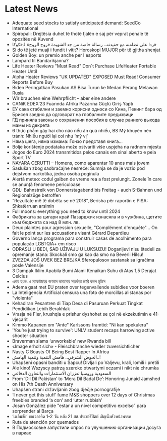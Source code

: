 # Latest News
-  Adequate seed stocks to satisfy anticipated demand: SeedCo International
-  Spiropali: Drejtësia duhet të thotë fjalën e saj për veprat penale të opozitës në Kuvend
-  ردا على تضامنه مع حفيدته.. رسالة خاصة من جد الشهيدة «روح الروح» لـ«كوكا»
-  Si do të jetë muaji i fundit i vitit? Horoskopi MUJOR për të gjitha shenjat
-  Golden Boy: un premio anche per l'esports
-  Lampard til Bandaríkjanna?
-  Life Heater Reviews "Must Read" Don`t Purchase LifeHeater Portable Heater Until
-  Alpha Heater Reviews "UK UPDATED" EXPOSED Must Read! Consumer Reports Before Buy
-  Biden Peringatkan Pasukan AS Bisa Turun ke Medan Perang Melawan Rusia
-  Wir brauchen eine Wehrpflicht – aber eine andere
-  CANiK EDEX’23 Fuarında Afrika Pazarına Güçlü Giriş Yaptı
-  ЕУ сака стабилни и заемно корисни односи со Кина, Пекинг бара од Брисел заедно да одговорат на глобалните предизвици
-  ГД приняла законы о сохранении пособия в случае раннего выхода мамы из декрета
-  6 thực phẩm gây hại cho não nếu ăn quá nhiều, BS Mỹ khuyên nên tránh: Nhiều người lại coi như ‘mỹ vị’
-  Няма шега, няма измама: Гонзо представя книга...
-  Bolje korištenje podataka može ostvariti više uspjeha na radnom mjestu
-  Jogos do Euro 2024 transmitidos pelos canais em sinal aberto e pela Sport TV
-  NAYARA CERUTTI – Homens, como aparentar 10 anos mais jovem
-  Saslušan zbog saobraćajne nesreće: Sumnja se da je vozio pod dejstvom narkotika, jedna osoba poginula
-  Alertă meteo: codul galben de vreme rea a fost prelungit. Zonele în care se anunță fenomene periculoase
-  GDL: Bahnstreik von Donnerstagabend bis Freitag - auch S-Bahnen und Regionalzüge betroffen
-  “Rezultate më të dobëta se në 2018”, Berisha për raportin e PISA: Shkatërruan arsimin
-  Full moons: everything you need to know until 2024
-  Фабриката за цигари край Пазарджик изнасяла и в чужбина, щетите към бюджета са над 8 млн. лв.
-  Deux plaintes pour agression sexuelle, "Complément d'enquête"... On fait le point sur les accusations visant Gérard Depardieu
-  Governo lança programa para construir casas de acolhimento para população LGBTQIA+ em risco
-  ODRASLI U BEDI, SAD UŽIVAJU U LUKSUZU! Đoganijevi nisu štedeli za opremanje stana: Skockali smo ga kao da smo na Beverli Hilsu!
-  ZVEZDA JOŠ UVEK BEZ BREJKA Sferopulosov sastanak sa igračima posle Valensije
-  3 Dampak Iklim Apabila Bumi Alami Kenaikan Suhu di Atas 1,5 Derajat Celcius
-  এবার হংকং ও ম্যাকাউয়ের ঋণমান কমানোর সতর্কতা জারি করল মুডিস
-  Adema gaat met EU praten over tegenvallende subidies voor boeren
-  La Inteligencia Artificial censura una foto de morcillas alistanas por "violenta"
-  Kehadiran Pesantren di Tiap Desa di Pasuruan Perkuat Tingkat Pendidikan Lebih Berakhlak
-  Vrasja në Fier, krushqia e prishur dyshohet se çoi në ekzekutimin e 41-vjeçarit
-  Kimmo Kapanen om "Ante" Karlssons framtid: "Ni kan spekulera"
-  'You’re just trying to survive': UNLV student recaps harrowing active shooter situation
-  Braverman slams ‘unworkable’ new Rwanda bill
-  «Image erholt sich» - Fleischbranche wieder zuversichtlicher
-  Nasty C Boasts Of Being Best Rapper In Africa
-  الحوض الشرقي.. هامش التنمية وتنمية الهامش..!
-  Uhapšeni opasni banditi u Šapcu! Divljali po Valjevu, krali, lomili i pretili
-  Ale kino! Wszyscy patrzą szeroko otwartymi oczami i nikt nie chrumka
-  السعودية وروسيا تعززان الاستثمارات والتعاون الدفاعي
-  From ‘Dil Dil Pakistan’ to ‘Mera Dil Badal De’: Honoring Junaid Jamshed on His 7th Death Anniversary
-  Uhapšen strani državljanin zbog dječje pornografije
-  ‘I never get this stuff’ fume M&S shoppers over 12 days of Christmas freebies branded ‘a con’ and ‘utter rubbish’
-  Josan González pide "estar a un nivel competitivo excelso” para sorprender al Barça
-  ‘เฉลิมชัย’ ขอเวลาคิด 1-2 วัน หลัง 21 สส.ประชาธิปัตย์ เชิญนั่งหัวหน้าพรรค
-  Ruta de atención por quemados
-  В Подмосковье запустили опрос по улучшению организации досуга в парках
